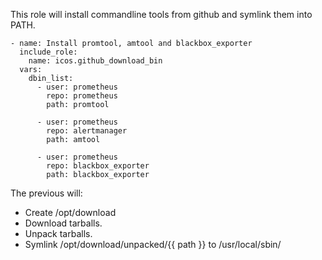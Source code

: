 This role will install commandline tools from github and symlink them into PATH.

    - name: Install promtool, amtool and blackbox_exporter
      include_role:
        name: icos.github_download_bin
      vars:
        dbin_list:
          - user: prometheus
            repo: prometheus
            path: promtool

          - user: prometheus
            repo: alertmanager
            path: amtool

          - user: prometheus
            repo: blackbox_exporter
            path: blackbox_exporter


The previous will:

  * Create /opt/download
  * Download tarballs.
  * Unpack tarballs.
  * Symlink /opt/download/unpacked/{{ path }} to /usr/local/sbin/
